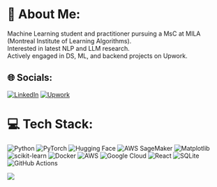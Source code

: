 # 💫 About Me:
Machine Learning student and practitioner pursuing a MsC at MILA (Montreal Institute of Learning Algorithms).<br>Interested in latest NLP and LLM research.<br>Actively engaged in DS, ML, and backend projects on Upwork.

## 🌐 Socials:
[![LinkedIn](https://img.shields.io/badge/LinkedIn-%230077B5.svg?logo=linkedin&logoColor=white)](https://linkedin.com/in/in.com/in/yacine-mkhinini-b29ab81a5/) 
[![Upwork](https://camo.githubusercontent.com/5bd36e8f2ecf9a85641602eda63b506b427937c775641a30d8f739a4dc7b08f7/68747470733a2f2f696d672e736869656c64732e696f2f62616467652f5570576f726b2d3646444134343f6c6f676f3d5570776f726b266c6f676f436f6c6f723d7768697465)](https://www.upwork.com/freelancers/~01ba05beaab86bd181) 

# 💻 Tech Stack:
![Python](https://img.shields.io/badge/python-3670A0?style=for-the-badge&logo=python&logoColor=ffdd54) ![PyTorch](https://img.shields.io/badge/PyTorch-%23EE4C2C.svg?style=for-the-badge&logo=PyTorch&logoColor=white) ![Hugging Face](https://img.shields.io/badge/HuggingFace-%23FFD700.svg?style=for-the-badge&logo=huggingface&logoColor=black) ![AWS SageMaker](https://img.shields.io/badge/AWS%20SageMaker-%23FF9900.svg?style=for-the-badge&logo=amazon-aws&logoColor=white) ![Matplotlib](https://img.shields.io/badge/Matplotlib-%23ffffff.svg?style=for-the-badge&logo=Matplotlib&logoColor=black) ![scikit-learn](https://img.shields.io/badge/scikit--learn-%23F7931E.svg?style=for-the-badge&logo=scikit-learn&logoColor=white) ![Docker](https://img.shields.io/badge/docker-%230db7ed.svg?style=for-the-badge&logo=docker&logoColor=white) ![AWS](https://img.shields.io/badge/AWS-%23FF9900.svg?style=for-the-badge&logo=amazon-aws&logoColor=white) ![Google Cloud](https://img.shields.io/badge/GoogleCloud-%234285F4.svg?style=for-the-badge&logo=google-cloud&logoColor=white) ![React](https://img.shields.io/badge/react-%2320232a.svg?style=for-the-badge&logo=react&logoColor=%2361DAFB) ![SQLite](https://img.shields.io/badge/sqlite-%2307405e.svg?style=for-the-badge&logo=sqlite&logoColor=white) ![GitHub Actions](https://img.shields.io/badge/github%20actions-%232671E5.svg?style=for-the-badge&logo=githubactions&logoColor=white)
  
[![](https://visitcount.itsvg.in/api?id=MkYacine&icon=0&color=0)](https://visitcount.itsvg.in)

